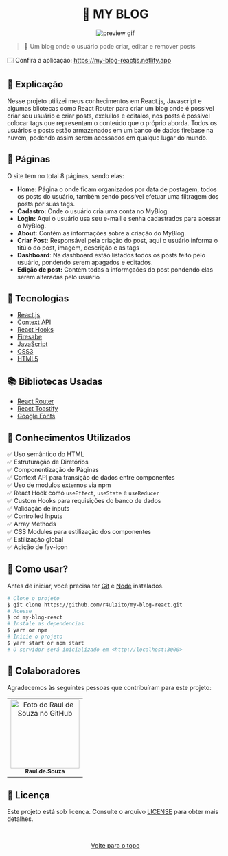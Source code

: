 <h1 align="center">👤 MY BLOG</h1>

<div align="center">
  <img src="https://user-images.githubusercontent.com/97764322/190882815-65ce19fa-e158-4a94-9c12-e3257cce2863.gif" alt="preview gif">
</div>

> 🔎 Um blog onde o usuário pode criar, editar e remover posts

🗔 Confira a aplicação: https://my-blog-reactjs.netlify.app <br>

## 📄 Explicação

Nesse projeto utilizei meus conhecimentos em React.js, Javascript e algumas bliotecas como React Router para criar um blog onde é possivel criar seu usuário e criar posts, excluilos e editalos, nos posts é possivel colocar tags que representam o conteúdo que o próprio aborda. Todos os usuários e posts estão armazenados em um banco de dados firebase na nuvem, podendo assim serem acessados em qualque lugar do mundo.

## 📁 Páginas

O site tem no total 8 páginas, sendo elas:

- **Home:** Página o onde ficam organizados por data de postagem, todos os posts do usuário, também sendo possível efetuar uma filtragem dos posts por suas tags.
- **Cadastro:** Onde o usuário cria uma conta no MyBlog.
- **Login:** Aqui o usuário usa seu e-mail e senha cadastrados para acessar o MyBlog.
- **About:** Contém as informações sobre a criação do MyBlog.
- **Criar Post:** Responsável pela criação do post, aqui o usuário informa o titúlo do post, imagem, descrição e as tags
- **Dashboard**: Na dashboard estão listados todos os posts feito pelo usuário, pondendo serem apagados e editados.
- **Edição de post:** Contém todas a informçaões do post pondendo elas serem alteradas pelo usuário

## 🚀 Tecnologias

- [React.js](https://pt-br.reactjs.org/)
- [Context API](https://reactjs.org/docs/context.html)
- [React Hooks](https://reactjs.org/docs/hooks-intro.html)
- [Firesabe](https://firebase.google.com/)
- [JavaScript](https://developer.mozilla.org/pt-BR/docs/Web/JavaScript)
- [CSS3](https://developer.mozilla.org/en-US/docs/Web/CSS)
- [HTML5](https://developer.mozilla.org/en-US/docs/Web/HTML)

## 📚 Bibliotecas Usadas

- [React Router](https://v5.reactrouter.com/web/guides/quick-start)
- [React Toastify](https://www.npmjs.com/package/react-toastify)
- [Google Fonts](https://fonts.google.com/)

## 📔 Conhecimentos Utilizados

✅ Uso semântico do HTML\
✅ Estruturação de Diretórios\
✅ Componentização de Páginas\
✅ Context API para transição de dados entre componentes\
✅ Uso de modulos externos via npm\
✅ React Hook como `useEffect`, `useState` e `useReducer`\
✅ Custom Hooks para requisições do banco de dados\
✅ Validação de inputs\
✅ Controlled Inputs\
✅ Array Methods\
✅ CSS Modules para estilização dos componentes\
✅ Estilização global\
✅ Adição de fav-icon

## 📕 Como usar?

Antes de iniciar, você precisa ter [Git](https://git-scm.com) e [Node](https://nodejs.org/en/) instalados.

```bash
# Clone o projeto
$ git clone https://github.com/r4ulzito/my-blog-react.git
# Acesse
$ cd my-blog-react
# Instale as dependencias
$ yarn or npm
# Inicie o projeto
$ yarn start or npm start
# O servidor será inicializado em <http://localhost:3000>
```

## 🤝 Colaboradores

Agradecemos às seguintes pessoas que contribuíram para este projeto:

<table>
  <tr>
    <td align="center">
      <a href="#">
        <img src="https://github.com/r4ulzito.png" width="160px;" alt="Foto do Raul de Souza no GitHub"/><br>
        <sub>
          <b>Raul de Souza</b>
        </sub>
      </a>
    </td>
  </tr>
</table>

## 📝 Licença

Este projeto está sob licença. Consulte o arquivo [LICENSE](LICENSE.md) para obter mais detalhes.

&#xa0;

<div align="center">
  <a href="#top">Volte para o topo</a>
</div>
